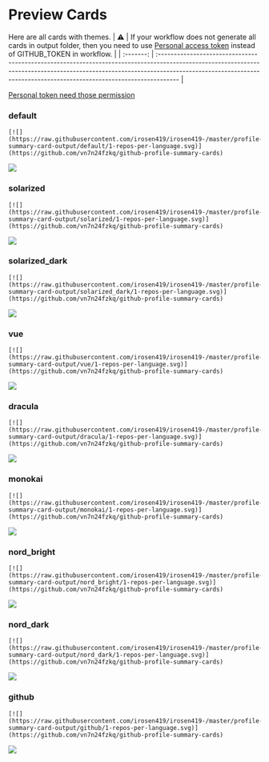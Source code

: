 
# Preview Cards

Here are all cards with themes.
| :warning: | If your workflow does not generate all cards in output folder, then you need to use [Personal access token](https://docs.github.com/en/actions/configuring-and-managing-workflows/creating-and-storing-encrypted-secrets) instead of GITHUB_TOKEN in workflow. |
| :-------: | :------------------------------------------------------------------------------------------------------------------------------------------------------------------------------------------------------------------------------------------------ |

[Personal token need those permission](https://github.com/vn7n24fzkq/github-profile-summary-cards/wiki/Personal-access-token-permissions)


### default


```
[![](https://raw.githubusercontent.com/irosen419/irosen419-/master/profile-summary-card-output/default/1-repos-per-language.svg)](https://github.com/vn7n24fzkq/github-profile-summary-cards)
```
![](https://raw.githubusercontent.com/irosen419/irosen419-/master/profile-summary-card-output/default/1-repos-per-language.svg)


### solarized


```
[![](https://raw.githubusercontent.com/irosen419/irosen419-/master/profile-summary-card-output/solarized/1-repos-per-language.svg)](https://github.com/vn7n24fzkq/github-profile-summary-cards)
```
![](https://raw.githubusercontent.com/irosen419/irosen419-/master/profile-summary-card-output/solarized/1-repos-per-language.svg)


### solarized_dark


```
[![](https://raw.githubusercontent.com/irosen419/irosen419-/master/profile-summary-card-output/solarized_dark/1-repos-per-language.svg)](https://github.com/vn7n24fzkq/github-profile-summary-cards)
```
![](https://raw.githubusercontent.com/irosen419/irosen419-/master/profile-summary-card-output/solarized_dark/1-repos-per-language.svg)


### vue


```
[![](https://raw.githubusercontent.com/irosen419/irosen419-/master/profile-summary-card-output/vue/1-repos-per-language.svg)](https://github.com/vn7n24fzkq/github-profile-summary-cards)
```
![](https://raw.githubusercontent.com/irosen419/irosen419-/master/profile-summary-card-output/vue/1-repos-per-language.svg)


### dracula


```
[![](https://raw.githubusercontent.com/irosen419/irosen419-/master/profile-summary-card-output/dracula/1-repos-per-language.svg)](https://github.com/vn7n24fzkq/github-profile-summary-cards)
```
![](https://raw.githubusercontent.com/irosen419/irosen419-/master/profile-summary-card-output/dracula/1-repos-per-language.svg)


### monokai


```
[![](https://raw.githubusercontent.com/irosen419/irosen419-/master/profile-summary-card-output/monokai/1-repos-per-language.svg)](https://github.com/vn7n24fzkq/github-profile-summary-cards)
```
![](https://raw.githubusercontent.com/irosen419/irosen419-/master/profile-summary-card-output/monokai/1-repos-per-language.svg)


### nord_bright


```
[![](https://raw.githubusercontent.com/irosen419/irosen419-/master/profile-summary-card-output/nord_bright/1-repos-per-language.svg)](https://github.com/vn7n24fzkq/github-profile-summary-cards)
```
![](https://raw.githubusercontent.com/irosen419/irosen419-/master/profile-summary-card-output/nord_bright/1-repos-per-language.svg)


### nord_dark


```
[![](https://raw.githubusercontent.com/irosen419/irosen419-/master/profile-summary-card-output/nord_dark/1-repos-per-language.svg)](https://github.com/vn7n24fzkq/github-profile-summary-cards)
```
![](https://raw.githubusercontent.com/irosen419/irosen419-/master/profile-summary-card-output/nord_dark/1-repos-per-language.svg)


### github


```
[![](https://raw.githubusercontent.com/irosen419/irosen419-/master/profile-summary-card-output/github/1-repos-per-language.svg)](https://github.com/vn7n24fzkq/github-profile-summary-cards)
```
![](https://raw.githubusercontent.com/irosen419/irosen419-/master/profile-summary-card-output/github/1-repos-per-language.svg)

